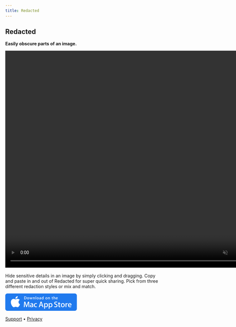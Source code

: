 ```yaml
---
title: Redacted
---
```


## Redacted

**Easily obscure parts of an image.**

<video src="video@2x.mp4" width="818" height="689" controls="" muted=""></video>

Hide sensitive details in an image by simply clicking and dragging. Copy and paste in and out of Redacted for super quick sharing. Pick from three different redaction styles or mix and match.

<p><a class="img-button" rel="external noopener" href="https://itunes.apple.com/app/redacted/id984968384?mt=12&uo=6&at=1l3vmtU&ct="><img src="/apps/redacted/mac-app-store.svg" alt="Download on the App Store" width="227" height="55"></a></p>

[Support](/apps/redacted/support) • [Privacy](/apps/redacted/privacy)
